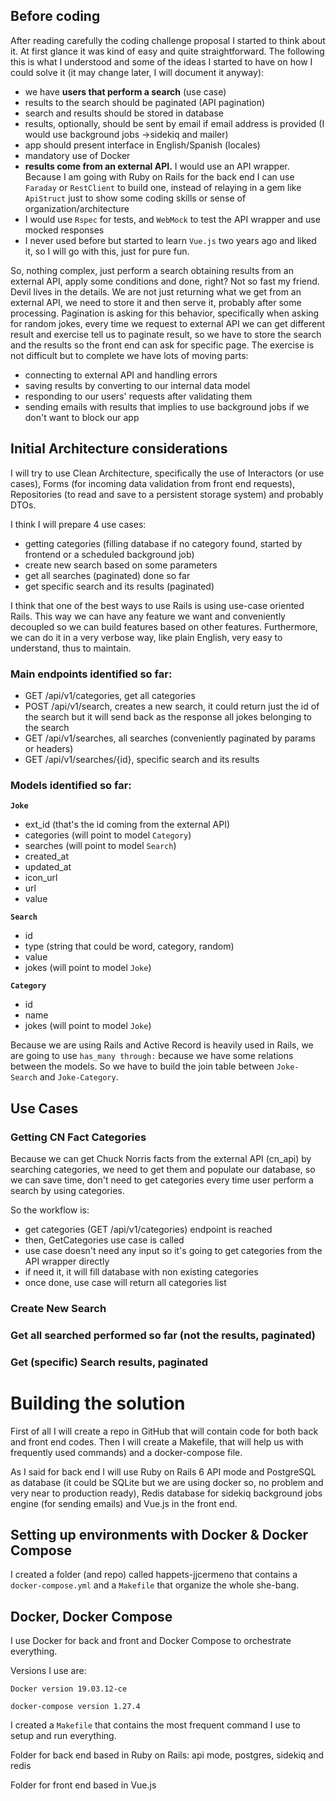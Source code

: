 ## Before coding

After reading carefully the coding challenge proposal I started to think about it. At first glance it was kind of easy and quite straightforward. The following this is what I understood and some of the ideas I started to have on how I could solve it (it may change later, I will document it anyway):

- we have **users that perform a search** (use case)
- results to the search should be paginated (API pagination)
- search and results should be stored in database
- results, optionally, should be sent by email if email address is provided (I would use background jobs →sidekiq and mailer)
- app should present interface in English/Spanish (locales)
- mandatory use of Docker
- **results come from an external API.** I would use an API wrapper. Because I am going with Ruby on Rails for the back end I can use `Faraday` or `RestClient` to build one, instead of relaying in a gem like `ApiStruct` just to show some coding skills or sense of organization/architecture
- I would use `Rspec` for tests, and `WebMock` to test the API wrapper and use mocked responses
- I never used before but started to learn `Vue.js` two years ago and liked it, so I will go with this, just for pure fun.

So, nothing complex, just perform a search obtaining results from an external API, apply some conditions and done, right? Not so fast my friend. Devil lives in the details. We are not just returning what we get from an external API, we need to store it and then serve it, probably after some processing. Pagination is asking for this behavior, specifically when asking for random jokes, every time we request to external API we can get different result and exercise tell us to paginate result, so we have to store the search and the results so the front end can ask for specific page. The exercise is not difficult but to complete we have lots of moving parts:

- connecting to external API and handling errors
- saving results by converting to our internal data model
- responding to our users' requests after validating them
- sending emails with results that implies to use background jobs if we don't want to block our app

## Initial Architecture considerations

I will try to use Clean Architecture, specifically the use of Interactors (or use cases), Forms (for incoming data validation from front end requests), Repositories (to read and save to a persistent storage system) and probably DTOs.

I think I will prepare 4 use cases: 

- getting categories (filling database if no category found, started by frontend or a scheduled background job)
- create new search based on some parameters
- get all searches (paginated) done so far
- get specific search and its results (paginated)

I think that one of the best ways to use Rails is using use-case oriented Rails. This way we can have any feature we want and conveniently decoupled so we can build features based on other features. Furthermore, we can do it in a very verbose way, like plain English, very easy to understand, thus to maintain.

### Main endpoints identified so far:

- GET /api/v1/categories, get all categories
- POST /api/v1/search, creates a new search, it could return just the id of the search but it will send back as the response all jokes belonging to the search
- GET /api/v1/searches, all searches (conveniently paginated by params or headers)
- GET /api/v1/searches/{id}, specific search and its results

### Models identified so far:

**`Joke`**

- ext_id (that's the id coming from the external API)
- categories (will point to model `Category`)
- searches (will point to model `Search`)
- created_at
- updated_at
- icon_url
- url
- value

**`Search`**

- id
- type (string that could be word, category, random)
- value
- jokes (will point to model `Joke`)

**`Category`**

- id
- name
- jokes (will point to model `Joke`)

Because we are using Rails and Active Record is heavily used in Rails, we are going to use `has_many through:` because we have some relations between the models. So we have to build the join table between `Joke-Search` and `Joke-Category`.

## Use Cases

### Getting CN Fact Categories

Because we can get Chuck Norris facts from the external API (cn_api) by searching categories, we need to get them and populate our database, so we can save time, don't need to get categories every time user perform a search by using categories.

So the workflow is:

- get categories (GET /api/v1/categories) endpoint is reached
- then, GetCategories use case is called
- use case doesn't need any input so it's going to get categories from the API wrapper directly
- if need it, it will fill database with non existing categories
- once done, use case will return all categories list

### Create New Search

### Get all searched performed so far (not the results, paginated)

### Get (specific) Search results, paginated

 

# Building the solution

First of all I will create a repo in GitHub that will contain code for both back and front end codes. Then I will create a Makefile, that will help us with frequently used commands) and a docker-compose file. 

As I said for back end I will use Ruby on Rails 6 API mode and PostgreSQL as database (it could be SQLite but we are using docker so, no problem and very near to production ready), Redis database for sidekiq background jobs engine (for sending emails) and Vue.js in the front end.

## Setting up environments with Docker & Docker Compose

I created a folder (and repo) called happets-jjcermeno that contains a `docker-compose.yml` and a `Makefile` that organize the whole she-bang.

## Docker, Docker Compose

I use Docker for back and front and Docker Compose to orchestrate everything. 

Versions I use are:

`Docker version 19.03.12-ce`

`docker-compose version 1.27.4`

I created a `Makefile` that contains the most frequent command I use to setup and run everything.

Folder for back end based in Ruby on Rails: api mode, postgres, sidekiq and redis

Folder for front end based in Vue.js